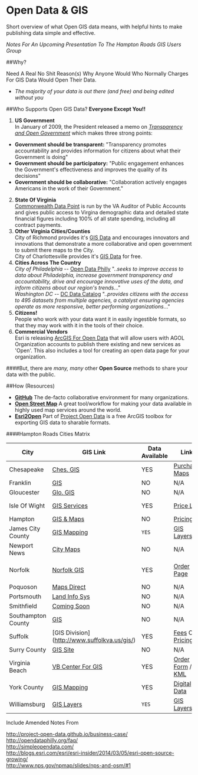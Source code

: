 Open Data &  GIS
==========================
Short overview of what Open GIS data means, with helpful hints to make publishing data simple and effective.

_Notes For An Upcoming Presentation To The Hampton Roads GIS Users Group_

##Why?

Need A Real No Shit Reason(s) Why Anyone Would Who Normally Charges For GIS Data Would Open Their Data.
* _The majority of your data is out there (and free) and being edited without you_

##Who Supports Open GIS Data?
__Everyone Except You!!__

1. __US Government__  
In January of 2009, the President released a memo on [_Transparency and Open Government_](http://www.whitehouse.gov/the_press_office/TransparencyandOpenGovernment) which makes three strong points:
  *  __Government should be transparent:__ "Transparency promotes accountability and provides information for citizens about what their Government is doing"
  *  __Government should be participatory:__ "Public engagement enhances the Government's effectiveness and improves the quality of its decisions"
  *  __Government should be collaborative:__ "Collaboration actively engages Americans in the work of their Government."
2. __State Of Virginia__  
[Commonwealth Data Point](http://datapoint.apa.virginia.gov/) is run by the VA Auditor of Public Accounts and gives public access to Virgina demographic data and detailed state financial figures including 100% of all state spending, including all contract payments.
3. __Other Virginia Cities/Counties__  
City of Richmond provides it's [GIS Data](http://www.richmondgov.com/GIS/) and encourages innovators and innovations that demonstrate a more collaborative and open government to submit there maps to the City.  
City of Charlottesville provides it's [GIS Data](http://www.charlottesville.org/Index.aspx?page=1674) for free.    
4. __Cities Across The Country__  
_City of Philadelphia_ --  [Open Data Philly](http://opendataphilly.org/faq/) ".._seeks to improve access to data about Philadelphia, increase government transparency and accountability, drive and encourage innovative uses of the data, and inform citizens about our region's trends._.."  
_Washington DC_ --  [DC Data Catalog](http://data.octo.dc.gov/) ".._provides citizens with the access to 495 datasets from multiple agencies, a catalyst ensuring agencies operate as more responsive, better performing organizations._.."  
5. __Citizens!__  
People who work with your data want it in easily ingestible formats, so that they may work with it in the tools of their choice.
6. __Commercial Vendors__  
Esri is releasing [ArcGIS For Open Data](https://composer.dc.esri.com/) that will allow users with AGOL Organization accounts to publish there existing and new services as 'Open'. This also includes a tool for creating an open data page for your organization. 

####But, there are _many, many_ other __Open Source__ methods to share your data with the public.

##How (Resources)
* [__GitHub__](www.github.com) The de-facto collaborative environment for many organizations.
* [__Open Street Map__](http://www.openstreetmap.org/about) A great tool/workflow for making your data available in highly used map services around the world.  
* [__Esri2Open__](https://github.com/project-open-data/esri2open) Part of [Project Open Data](https://github.com/project-open-data) is a free ArcGIS toolbox for exporting GIS data to sharable formats.

####Hampton Roads Cities Matrix

City | GIS Link | Data Available | Link | Cost |
--- | --- | --- | --- | ---|
Chesapeake | [Ches. GIS](http://www.cityofchesapeake.net/Government/City-Departments/Departments/Information-Technology-Department/02gis.htm) | YES | [Purchase Maps](http://www.cityofchesapeake.net/Government/City-Departments/Departments/Information-Technology-Department/02gis/gis-purchase.htm) | $50 |
Franklin | [GIS](http://www.franklincountyva.gov/gis)| NO | N/A | N/A|
Gloucester | [Glo. GIS](http://www.co.gloucester.va.us/GeographicInformationSystems(GIS)/tabid/692/Default.aspx) |  NO | N/A | N/A |
Isle Of Wight | [GIS Services](http://www.co.isle-of-wight.va.us/gis-services/) | YES | [Price List](http://www.co.isle-of-wight.va.us/gis-services/gis-services-price-list/) | $15 Per Layer |
Hampton | [GIS & Maps](http://www.hampton.gov/index.aspx?NID=1850) | NO | [Pricing](http://www.hampton.gov/DocumentCenter/View/604) | N/A |
James City County | [GIS Mapping](https://www.jamescitycountyva.gov/assessments/gis-mapping.html) | `YES` | [GIS Layers](https://www.jamescitycountyva.gov/assessments/gis-mapping-layers.html) | `FREE` |
Newport News | [City Maps](http://www.nngov.com/engineering/resources/maps) | NO | N/A | N/A |
Norfolk | [Norfolk GIS](http://va-norfolk.civicplus.com/index.aspx?NID=1596) | YES | [Order Page](http://va-norfolk.civicplus.com/index.aspx?NID=1620) | $100 Per Theme |
Poquoson | [Maps Direct](http://poquoson.mapsdirect.net/) | NO | N/A | N/A |
Portsmouth | [Land Info Sys](http://www2.portsmouthva.gov/website/portsweb2_in.aspx) | NO | N/A | N/A|
Smithfield | [Coming Soon](http://www.smithfieldva.gov/content/index/view/id/40)| NO | N/A | N/A |
Southampton County | [GIS](http://www.southamptoncounty.org/gis.aspx)| NO | N/A | N/A |
Suffolk | [GIS Division] (http://www.suffolkva.us/gis/) | YES | [Fees](http://www.suffolkva.us/gis/fees/) Or [Pricing](http://www.suffolkva.us/files/6913/5880/2156/distributionandpricing_policy.pdf) | $50 - $500 |
Surry County | [GIS Site](http://surry.mapsdirect.net/) | NO | N/A | N/A |
Virginia Beach | [VB Center For GIS](http://www.vbgov.com/government/departments/communications-info-tech/maps/Pages/default.aspx) | YES |[Order Form](http://www.vbgov.com/government/departments/communications-info-tech/maps/Documents/Info_about_Available_Data.pdf) / [KML](http://www.vbgov.com/government/departments/communications-info-tech/maps/Pages/GIS-KML-Data.aspx) | Free To Order |
York County | [GIS Mapping](http://www.yorkcounty.gov/CountyGovernment/FinancialMgmtServices/GISMapping.aspx) | YES | [Digital Data](http://www.yorkcounty.gov/CountyGovernment/FinancialMgmtServices/GISMapping/DigitalData.aspx) | $20-$300 |
Williamsburg | [GIS Layers](https://www.williamsburgva.gov/Index.aspx?page=793) | `YES` | [GIS Layers](https://www.williamsburgva.gov/Index.aspx?page=793) | `FREE`



Include Amended Notes From

http://project-open-data.github.io/business-case/  
http://opendataphilly.org/faq/  
http://simpleopendata.com/  
http://blogs.esri.com/esri/esri-insider/2014/03/05/esri-open-source-growing/  
http://www.nps.gov/npmap/slides/nps-and-osm/#1
